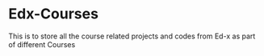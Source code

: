# Edx-Courses
This is to store all the course related projects and codes from Ed-x as part of different Courses
